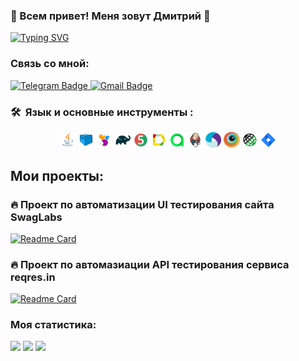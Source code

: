 ### :frog: Всем привет! Меня зовут Дмитрий :frog:

[![Typing SVG](https://readme-typing-svg.herokuapp.com?color=%2336BCF7&lines=QA+Engineer)](https://git.io/typing-svg)

### Связь со мной:

  <a href="https://t.me/dimvit58">
    <img src="https://img.shields.io/badge/Telegram-blue?style=for-the-badge&logo=telegram&logoColor=white" alt="Telegram Badge"/>
  </a>

   <a href="mailto:spitfiredia@gmail.com">
    <img src="https://img.shields.io/badge/Gmail-red?style=for-the-badge&logo=gmail&logoColor=white" alt="Gmail Badge"/>
  </a>

 
### 🛠 &nbsp;Язык и основные инструменты :

<p  align="center"> 

<img width="5%" title="Java" src="media/icons/Java.svg">
<img width="5%" title="Selenoid" src="media/icons/Selenoid.svg">
<img width="5%" title="Selenide" src="media/icons/Selenide.svg">
<img width="5%" title="Gradle" src="media/icons/Gradle.svg">
<img width="5%" title="Junit5" src="media/icons/Junit5.svg">
<img width="5%" title="Allure Report" src="media/icons/Allure.svg">
<img width="5%" title="Allure TestOps" src="media/icons/Allure_TO.svg">
<img width="5%" title="Jenkins" src="media/icons/Jenkins.svg">
<img width="5%" title="Appium" src="media/icons/Appium.svg">
<img width="5%" title="Browserstack" src="media/icons/Browserstack.svg">
<img width="5%" title="RestAssured" src="media/icons/RestAssured.svg">
<img width="5%" title="Jira" src="media/icons/Jira.svg">

</p>

## Мои проекты:

### :fire: Проект по автоматизации UI тестирования сайта SwagLabs

[![Readme Card](https://github-readme-stats.vercel.app/api/pin/?username=DmitriySaltykov&repo=hwtestproject)](https://github.com/DmitriySaltykov/hwtestproject)

### :fire: Проект по автомазиации API тестирования сервиса reqres.in

[![Readme Card](https://github-readme-stats.vercel.app/api/pin/?username=DmitriySaltykov&repo=rest_api_lombok_hw)](https://github.com/DmitriySaltykov/rest_api_lombok_)


### Моя статистика:

![](https://github-profile-summary-cards.vercel.app/api/cards/profile-details?username=DmitriySaltykov&theme=solarized_dark)
![](https://github-profile-summary-cards.vercel.app/api/cards/stats?username=DmitriySaltykov&theme=solarized_dark)
![](https://github-profile-summary-cards.vercel.app/api/cards/repos-per-language?username=DmitriySaltykov&theme=solarized_dark)